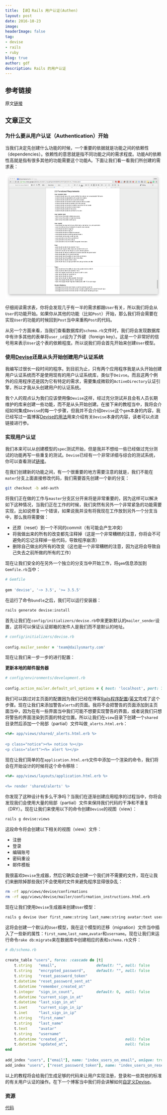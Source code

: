 ```yaml
---
title: 【译】Rails 用户认证(Authen)
layout: post
date: 2016-10-23
image: 
headerImage: false
tag:
- devise
- rails
- ruby
blog: true
author: gdf
description: Rails 的用户认证
---
```


## 参考链接
原文[链接](https://rails.devcamp.com/professional-rails-development-course/application-build/rails-authentication)

## 文章正文

### 为什么要从用户认证（Authentication）开始

当我们决定先创建什么功能的时候，一个重要的依据就是功能之间的依赖性（dependencies）。依赖性的意思就是指不同功能之间的需求程度。功能A的依赖性高就是指有很多其他的功能需要这个功能A。下面让我们看一看我们所创建的需求表：

![functional requirements](/assets/images/posts/functional_requirements.png)

仔细阅读需求表，你将会发现几乎有一半的需求都跟`User`有关，所以我们将会从`User`的功能开始。如果你从其他的功能（比如`Post`）开始，那么我们将会需要在实现`User`的功能的时候回到`Post`当中来重构`Post`的代码。

从另一个方面来看，当我们查看数据库的`schema.rb`文件时，我们将会发现数据库中有许多其他的表单将`user_id`设为了外键（foreign key）。这是一个非常好的信号用来表示`User`这个表的依赖程度。所以说我们将会首先开始来创建`User`模型。

### 使用[Devise](https://github.com/plataformatec/devise)还是从头开始创建用户认证系统

我编写过很长一段时间的程序。到目前为止，只有两个应用程序我是从头开始创建用户认证系统而不是使用现有的用户认证系统库，类似于`Deivse`。而且这两个例外的应用程序还是因为它有特定的需求，需要集成微软的`ActiveDirectory`认证引擎，所以才我从头创建用户的认证系统。

我个人的观点认为我们应该使用像`Devise`这样，经过充分测试并且会有人员长期维护的库来创建一些功能，而不是从头开始创建。在接下来的教程当中，我将会介绍如何集成`Devise`的每一个步骤，但我并不会介绍`Devise`这个`gem`本身的内容，我已经写过一篇博客[Devise的用法](http://blog.gdf.name/devise-usage/)用来介绍有关`Devise`本身的内容，读者可以点进链接进行参。

### 实现用户认证

我们本来可以从创建模型的`spec`测试开始，但是我并不想给一些已经做过充分测试的功能再写一些重复的测试。`Devise`已经有一个非常详细与综合的测试系统，你可以查看测试[链接](https://github.com/plataformatec/devise/tree/master/test)。

在我们创建新的功能之间，有一个很重要的地方需要注意的就是，我们不能在`mater`分支上面直接修改代码，我们需要首先创建一个新的分支：

```bash
git checkout -b add-auth
```

将我们正在做的工作与`master`分支区分开来将是非常重要的，因为这样可以解决如下这种情况，当我们正在工作的时候，我们突然有另外一个非常紧急的功能需要实现，比如说修复一个错误，如果说我并没有将我现在工作放到另外一个分支当中，那么我将需要做：

- 还原（reset）到一个不同的commit（有可能会产生冲突）
- 将我做出来的所有的改变都先注释掉（这是一个非常糟糕的注意，你将会不可避免的忘记注释掉一些代码，导致程序崩溃）
- 删除自己做出的所有的改变（这也是一个非常糟糕的注意，因为这将会导致自己失去之前所做的所有的工作） 

现在让我们安全的在另外一个独立的分支当中开始工作，将`gem`信息添加到`Gemfile.rb`当中：

```ruby
# Gemfile

gem 'devise', '~> 3.5', '>= 3.5.5'
```

在运行了命令`bundle`之后，我们可以运行安装器：

```bash
rails generate devise:install
```

首先让我们在`config/initializers/devise.rb`中来更新默认的`mailer_sender`设置，这将可以保证认证邮箱的发件人是我们而不是默认的地址。

```ruby
# config/initializers/devise.rb

config.mailer_sender = 'team@dailysmarty.com'
```

现在让我们来一步一步的进行配置：

**更新本地的邮件服务器**

```ruby
# config/environments/development.rb

config.action_mailer.default_url_options = { host: 'localhost', port: 3000 }
```

我们可以跳过对主页面的配置因为我们已经在博客[Rails程序配置](http://blog.gdf.name/rails-rspec-initial/)/[英文](https://rails.devcamp.com/trails/professional-rails-development-course/campsites/application-build/guides/rails-app-configuration)完成了这个步骤。现在让我们来添加警告`alerts`的页面。我将不会把警告的页面添加到主页面当中，因为在有一些界面当中我们可能不想要实现警告的界面，或者说我们只想将警告的界面渲染到页面的特定位置。所以让我们在`view`目录下创建一个`shared`目录然后添加一个局部（partial）文件叫做`_alerts.html.erb`：

```ruby
<%#= app/views/shared/_alerts.html.erb %>

<p class="notice"><%= notice %></p>
<p class="alert"><%= alert %></p>
```

现在让我们简单的在`application.html.erb`文件中添加一个渲染的命令，我们将会在开始设计的时候将这个命令移除：

```ruby
<%#= app/views/layouts/application.html.erb %>

<%= render 'shared/alerts' %>
```

你发现了这种设计有多么干净吗？当我们在逐渐创建应用程序的过程当中，你将会发现我们会使用大量的局部（partial）文件来保持我们代码的干净和不重复（DRY）。现在让我们来使用以下的命令创建`Devise`的视图（view）：

```bash
rails g devise:views
```

这段命令将会创建以下相关的视图（view）文件：
- 注册
- 登录
- 编辑账号
- 密码重设
- 邮件模板

我很喜欢`Devise`生成器，然后它确实会创建一个我们并不需要的文件，现在让我们来删除掉那些我们不会使用的文件来避免程序显得很杂乱：

```bash
rm -rf app/views/devise/confirmations
rm -rf app/views/devise/mailer/confirmation_instructions.html.erb
```

现在让我们使用`Devise`生成器来创建`User`模型：

```bash
rails g devise User first_name:string last_name:string avatar:text username:string
```

这将会创建一个默认的`User`模型，我在这个模型的迁移（migration）文件当中插入了一些新的属性：`first_name`,`last_name`,`avatar`和`username`。现在让我们来运行命令`rake db:migrate`来在数据库中创建相应的表和`schema.rb`文件：

```ruby
# db/schema.rb

create_table "users", force: :cascade do |t|
    t.string   "email",                  default: "", null: false
    t.string   "encrypted_password",     default: "", null: false
    t.string   "reset_password_token"
    t.datetime "reset_password_sent_at"
    t.datetime "remember_created_at"
    t.integer  "sign_in_count",          default: 0,  null: false
    t.datetime "current_sign_in_at"
    t.datetime "last_sign_in_at"
    t.inet     "current_sign_in_ip"
    t.inet     "last_sign_in_ip"
    t.string   "first_name"
    t.string   "last_name"
    t.text     "avatar"
    t.string   "username"
    t.datetime "created_at",                          null: false
    t.datetime "updated_at",                          null: false
end

add_index "users", ["email"], name: "index_users_on_email", unique: true, using: :btree
add_index "users", ["reset_password_token"], name: "index_users_on_reset_password_token", unique: true, using: :btree
```

以上的教程将会给我们生成足够的代码来让用户实现注册，登录和一些其他的标准的有关用户认证的操作。在下一个博客当中我们将会讲解如何[自定义Devise](http://blog.gdf.name/devise-customization/)。

### 资源

[代码](https://github.com/rails-camp/dailysmarty/tree/add-auth)

